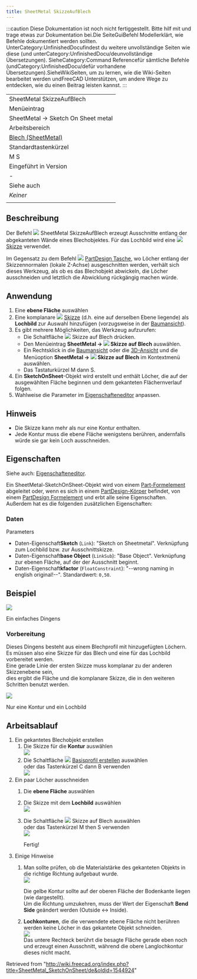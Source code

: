 ```yaml
---
title: SheetMetal SkizzeAufBlech
---
```

:::caution
Diese Dokumentation ist noch nicht fertiggestellt. Bitte hilf mit und trage etwas zur Dokumentation bei.Die SeiteGuiBefehl Modellerklärt, wie Befehle dokumentiert werden sollten. UnterCategory:UnfinishedDocufindest du weitere unvollständige Seiten wie diese (und unterCategory:UnfinishedDocu/deunvollständige Übersetzungen). SieheCategory:Command Referencefür sämtliche Befehle (undCategory:UnfinishedDocu/defür vorhandene Übersetzungen).SieheWikiSeiten, um zu lernen, wie die Wiki-Seiten bearbeitet werden undFreeCAD Unterstützen, um andere Wege zu entdecken, wie du einen Beitrag leisten kannst.
:::

|  |
| --- |
| SheetMetal SkizzeAufBlech |
| Menüeintrag |
| SheetMetal → Sketch On Sheet metal |
| Arbeitsbereich |
| [Blech (SheetMetal)](/SheetMetal_Workbench/de "SheetMetal Workbench/de") |
| Standardtastenkürzel |
| M S |
| Eingeführt in Version |
| - |
| Siehe auch |
| *Keiner* |
|  |

## Beschreibung

Der Befehl ![](/images/SheetMetal_SketchOnSheet.svg) SheetMetal SkizzeAufBlech erzeugt Ausschnitte entlang der abgekanteten Wände eines Blechobjektes. Für das Lochbild wird eine ![](/images/Workbench_Sketcher.svg) [Skizze](/Sketcher_Workbench/de "Sketcher Workbench/de") verwendet.

Im Gegensatz zu dem Befehl ![](/images/PartDesign_Pocket.svg) [PartDesign Tasche](/PartDesign_Pocket/de "PartDesign Pocket/de"), wo Löcher entlang der Skizzennormalen (lokale Z-Achse) ausgeschnitten werden, verhält sich dieses Werkzeug, als ob es das Blechobjekt abwickeln, die Löcher ausschneiden und letztlich die Abwicklung rückgängig machen würde.

## Anwendung

1. Eine **ebene Fläche** auswählen
2. Eine komplanare ![](/images/Workbench_Sketcher.svg) [Skizze](/Sketcher_Workbench/de "Sketcher Workbench/de") (d.h. eine auf derselben Ebene liegende) als **Lochbild** zur Auswahl hinzufügen (vorzugsweise in der [Baumansicht](/Tree_view/de "Tree view/de")).
3. Es gibt mehrere Möglichkeiten, das Werkzeug aufzurufen:
   * Die Schaltfläche ![](/images/SheetMetal_SketchOnSheet.svg) Skizze auf Blech drücken.
   * Den Menüeintrag **SheetMetal → ![](/images/SheetMetal_SketchOnSheet.svg) Skizze auf Blech** auswählen.
   * Ein Rechtsklick in die [Baumansicht](/Tree_view/de "Tree view/de") oder die [3D-Ansicht](/3D_view/de "3D view/de") und die Menüoption **SheetMetal → ![](/images/SheetMetal_SketchOnSheet.svg) Skizze auf Blech** im Kontextmenü auswählen.
   * Das Tastaturkürzel M dann S.
4. Ein **SketchOnSheet**-Objekt wird erstellt und enthält Löcher, die auf der ausgewählten Fläche beginnen und dem gekanteten Flächernverlauf folgen.
5. Wahlweise die Parameter im [Eigenschafteneditor](/Property_editor/de "Property editor/de") anpassen.

## Hinweis

* Die Skizze kann mehr als nur eine Kontur enthalten.
* Jede Kontur muss die ebene Fläche wenigstens berühren, andernfalls würde sie gar kein Loch ausschneiden.

## Eigenschaften

Siehe auch: [Eigenschafteneditor](/Property_editor/de "Property editor/de").

Ein SheetMetal-SketchOnSheet-Objekt wird von einem [Part-Formelement](/Part_Feature/de "Part Feature/de") abgeleitet oder, wenn es sich in einem [PartDesign-Körper](/PartDesign_Body/de "PartDesign Body/de") befindet, von einem [PartDesign Formelement](/PartDesign_Feature/de "PartDesign Feature/de")
und erbt alle seine Eigenschaften. Außerdem hat es die folgenden zusätzlichen Eigenschaften:

### Daten

Parameters

* Daten-Eigenschaft**Sketch** (`Link`): "Sketch on Sheetmetal". Verknüpfung zum Lochbild bzw. zur Ausschnittskizze.
* Daten-Eigenschaft**base Object** (`LinkSub`): "Base Object". Verknüpfung zur ebenen Fläche, auf der der Ausschnitt beginnt.
* Daten-Eigenschaft**kfactor** (`FloatConstraint`): "--wrong naming in english original!--". Standardwert: `0,50`.

## Beispiel

![](/images/SheetMetal_SketchOnSheet-05.png)

Ein einfaches Dingens

### Vorbereitung

Dieses Dingens besteht aus einem Blechprofil mit hinzugefügten Löchern.   
Es müssen also eine Skizze für das Blech und eine für das Lochbild vorbereitet werden.   
Eine gerade Linie der ersten Skizze muss komplanar zu der anderen Skizzenebene sein,   
dies ergibt die Fläche und die komplanare Skizze, die in den weiteren Schritten benutzt werden.

![](/images/SheetMetal_SketchOnSheet-01.png)

Nur eine Kontur und ein Lochbild

## Arbeitsablauf

1. Ein gekantetes Blechobjekt erstellen
   1. Die Skizze für die **Kontur** auswählen   
       ![](/images/SheetMetal_SketchOnSheet-02.png)
   2. Die Schaltfläche ![](/images/SheetMetal_AddBase.svg) [Basisprofil erstellen](/SheetMetal_AddBase/de "SheetMetal AddBase/de") auswählen   
       oder das Tastenkürzel C dann B verwenden   
       ![](/images/SheetMetal_SketchOnSheet-03.png)
2. Ein paar Löcher ausschneiden
   1. Die **ebene Fläche** auswählen
   2. Die Skizze mit dem **Lochbild** auswählen   
       ![](/images/SheetMetal_SketchOnSheet-04.png)
   3. Die Schaltfläche ![](/images/SheetMetal_SketchOnSheet.svg) Skizze auf Blech auswählen   
       oder das Tastenkürzel M then S verwenden   
       ![](/images/SheetMetal_SketchOnSheet-05.png)   
         
       Fertig!
3. Einige Hinweise
   1. Man sollte prüfen, ob die Materialstärke des gekanteten Objekts in die richtige Richtung aufgebaut wurde.   
       ![](/images/SheetMetal_SketchOnSheet-06.png)   
         
       Die gelbe Kontur sollte auf der oberen Fläche der Bodenkante liegen (wie dargestellt).   
       Um die Richtung umzukehren, muss der Wert der Eigenschaft **Bend Side** geändert werden (Outside <-> Inside).
   2. **Lochkonturen**, die die verwendete ebene Fläche nicht berühren werden keine Löcher in das gekantete Objekt schneiden.   
       ![](/images/SheetMetal_SketchOnSheet-07.png)   
       Das untere Rechteck berührt die besagte Fläche gerade eben noch und erzeugt einen Ausschnitt, während die obere Langlochkontur dieses nicht macht.

Retrieved from "<http://wiki.freecad.org/index.php?title=SheetMetal_SketchOnSheet/de&oldid=1544924>"